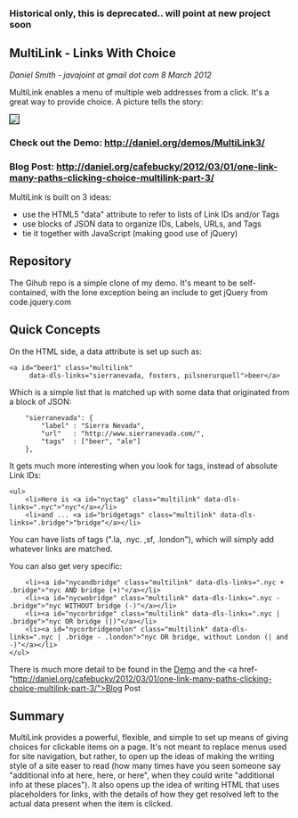 
### Historical only, this is deprecated.. will point at new project soon


## MultiLink - Links With Choice
_Daniel Smith - javajoint at gmail dot com_
_8 March 2012_

MultiLink enables a menu of multiple web addresses from a click.  It's a great way to provide choice.  A picture tells the story:

<img style="border: 1px solid black" src="http://daniel.org/buckybits/wp-content/uploads/2012/02/ml2-brooklyn-example.png">

### Check out the Demo: http://daniel.org/demos/MultiLink3/ 
### Blog Post: http://daniel.org/cafebucky/2012/03/01/one-link-many-paths-clicking-choice-multilink-part-3/

MultiLink is built on 3 ideas:

* use the HTML5 "data" attribute to refer to lists of Link IDs and/or Tags
* use blocks of JSON data to organize IDs, Labels, URLs, and Tags
* tie it together with JavaScript (making good use of jQuery)

## Repository

The Gihub repo is a simple clone of my demo.  It's meant to be self-contained, with the lone exception being an include to get jQuery from code.jquery.com

## Quick Concepts

On the HTML side, a data attribute is set up such as:

    <a id="beer1" class="multilink"
         data-dls-links="sierranevada, fosters, pilsnerurquell">beer</a>


Which is a simple list that is matched up with some data that originated from a block of JSON:


        "sierranevada": {
            "label" : "Sierra Nevada",
            "url"   : "http://www.sierranevada.com/",
            "tags"  : ["beer", "ale"]
        },

It gets much more interesting when you look for tags, instead of absolute Link IDs:

    <ul>
        <li>Here is <a id="nyctag" class="multilink" data-dls-links=".nyc">"nyc"</a></li>
        <li>and ... <a id="bridgetags" class="multilink" data-dls-links=".bridge">"bridge"</a></li>

You can have lists of tags (".la, .nyc. ,sf, .london"), which will simply add whatever links are matched.

You can also get very specific:

        <li><a id="nycandbridge" class="multilink" data-dls-links=".nyc + .bridge">"nyc AND bridge (+)"</a></li>
        <li><a id="nycwobridge" class="multilink" data-dls-links=".nyc - .bridge">"nyc WITHOUT bridge (-)"</a></li>
        <li><a id="nycorbridge" class="multilink" data-dls-links=".nyc | .bridge">"nyc OR bridge (|)"</a></li>
        <li><a id="nycorbridgenolon" class="multilink" data-dls-links=".nyc | .bridge - .london">"nyc OR bridge, without London (| and -)"</a></li>
    </ul>

There is much more detail to be found in the <a href="http://daniel.org/demos/MultiLink3/">Demo</a> and the <a href-"http://daniel.org/cafebucky/2012/03/01/one-link-many-paths-clicking-choice-multilink-part-3/">Blog Post</a>

## Summary

MultiLink provides a powerful, flexible, and simple to set up means of giving choices for clickable items on a page.  It's not meant to replace menus used for site navigation, but rather, to open up the ideas of making the writing style of a site easer to read (how many times have you seen someone say "additional info at here, here, or here", when they could write "additional info at these places").  It also opens up the idea of writing HTML that uses placeholders for links, with the details of how they get resolved left to the actual data present when the item is clicked.




